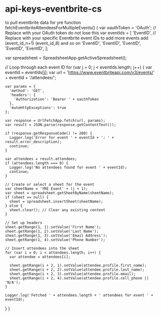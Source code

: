 # api-keys-eventbrite-cs
to pull eventbrite data for yre
function fetchEventbriteAttendeesForMultipleEvents() {
  var oauthToken = 'OAuth'; // Replace with your OAuth token do not lose this
  var eventIds = [
    'EventID', // Replace with your specific Eventbrite event IDs to add more events add (event_id_n+1) (event_id_8) and so on
    'EventID',
    'EventID',
    'EventID',
    'EventID',
    'EventID',
  ];
  
  var spreadsheet = SpreadsheetApp.getActiveSpreadsheet();
  
  // Loop through each event ID
  for (var j = 0; j < eventIds.length; j++) {
    var eventId = eventIds[j];
    var url = 'https://www.eventbriteapi.com/v3/events/' + eventId + '/attendees/';
    
    var params = {
      'method': 'GET',
      'headers': {
        'Authorization': 'Bearer ' + oauthToken
      },
      'muteHttpExceptions': true
    };
    
    var response = UrlFetchApp.fetch(url, params);
    var result = JSON.parse(response.getContentText());

    if (response.getResponseCode() != 200) {
      Logger.log('Error for event ' + eventId + ': ' + result.error_description);
      continue;
    }
    
    var attendees = result.attendees;
    if (attendees.length === 0) {
      Logger.log('No attendees found for event ' + eventId);
      continue;
    }
    
    // Create or select a sheet for the event
    var sheetName = 'YRE Event' + (j + 1);
    var sheet = spreadsheet.getSheetByName(sheetName);
    if (sheet == null) {
      sheet = spreadsheet.insertSheet(sheetName);
    } else {
      sheet.clear(); // Clear any existing content
    }
    
    // Set up headers
    sheet.getRange(1, 1).setValue('First Name');
    sheet.getRange(1, 2).setValue('Last Name');
    sheet.getRange(1, 3).setValue('Email Address');
    sheet.getRange(1, 4).setValue('Phone Number');
    
    // Insert attendees into the sheet
    for (var i = 0; i < attendees.length; i++) {
      var attendee = attendees[i];
      
      sheet.getRange(i + 2, 1).setValue(attendee.profile.first_name);
      sheet.getRange(i + 2, 2).setValue(attendee.profile.last_name);
      sheet.getRange(i + 2, 3).setValue(attendee.profile.email);
      sheet.getRange(i + 2, 4).setValue(attendee.profile.cell_phone || 'N/A');
    }
    
    Logger.log('Fetched ' + attendees.length + ' attendees for event ' + eventId);
  }
}

